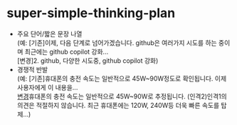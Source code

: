 # super-simple-thinking-plan
- 주요 단어/짧은 문장 나열<br>(예: [기존]이제, 다음 단계로 넘어가겠습니다. github은 여러가지 시도를 하는 중이며 최근에는 github copilot 강화...<br>[변경]2. github, 다양한 시도중, github copilot 강화)
- 경쟁적 반발<br>(예: [기존]휴대폰의 충전 속도는 일반적으로 45W~90W정도로 확인됩니다. 이제 사용자에게 이 내용을...<br>[변경](인격1)휴대폰의 충전 속도는 일반적으로 45W~90W로 추정됩니다. (인격2)인격1의 의견은 적절하지 않습니다. 최근 휴대폰에는 120W, 240W등 더욱 빠른 속도를 탑제...)
